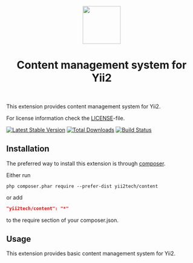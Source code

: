 <p align="center">
    <a href="https://github.com/yii2tech" target="_blank">
        <img src="https://avatars2.githubusercontent.com/u/12951949" height="100px">
    </a>
    <h1 align="center">Content management system for Yii2</h1>
    <br>
</p>

This extension provides content management system for Yii2.

For license information check the [LICENSE](LICENSE.md)-file.

[![Latest Stable Version](https://poser.pugx.org/yii2tech/content/v/stable.png)](https://packagist.org/packages/yii2tech/content)
[![Total Downloads](https://poser.pugx.org/yii2tech/content/downloads.png)](https://packagist.org/packages/yii2tech/content)
[![Build Status](https://travis-ci.org/yii2tech/content.svg?branch=master)](https://travis-ci.org/yii2tech/content)


Installation
------------

The preferred way to install this extension is through [composer](http://getcomposer.org/download/).

Either run

```
php composer.phar require --prefer-dist yii2tech/content
```

or add

```json
"yii2tech/content": "*"
```

to the require section of your composer.json.


Usage
-----

This extension provides basic content management system for Yii2.